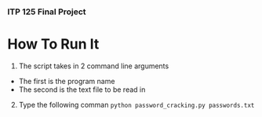 ### ITP 125 Final Project
# How To Run It
1. The script takes in 2 command line arguments
* The first is the program name
* The second is the text file to be read in
2. Type the following comman
```python password_cracking.py passwords.txt```

